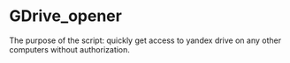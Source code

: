 # GDrive_opener
The purpose of the script: quickly get access to yandex drive on any other computers without authorization.

